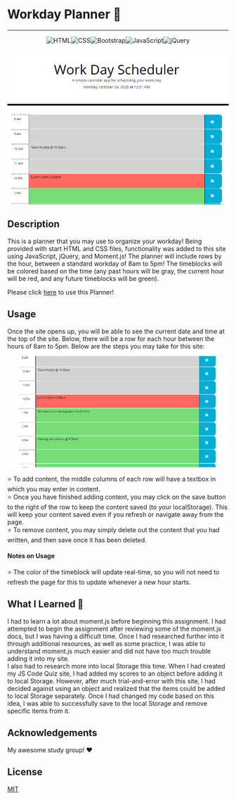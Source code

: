 # Workday Planner 📖

***

<p align="center"> <img src="https://img.shields.io/badge/html5%20-%23E34F26.svg?&style=for-the-badge&logo=html5&logoColor=white" alt="HTML"><img src="https://img.shields.io/badge/css3%20-%231572B6.svg?&style=for-the-badge&logo=css3&logoColor=white" alt="CSS"><img src="https://img.shields.io/badge/bootstrap%20-%23563D7C.svg?&style=for-the-badge&logo=bootstrap&logoColor=white" alt="Bootstrap"><img src="https://img.shields.io/badge/javascript%20-%23323330.svg?&style=for-the-badge&logo=javascript&logoColor=%23F7DF1E" alt="JavaScript"><img src="https://img.shields.io/badge/jquery%20-%230769AD.svg?&style=for-the-badge&logo=jquery&logoColor=white" alt="jQuery"></p>

![screenshot](./assets/images/readme-screenshot1.png)

## Description

This is a planner that you may use to organize your workday!  Being provided with start HTML and CSS files, functionality was added to this site using JavaScript, jQuery, and Moment.js!  The planner will include rows by the hour, between a standard workday of 8am to 5pm!  The timeblocks will be colored based on the time (any past hours will be gray, the current hour will be red, and any future timeblocks will be green).

Please click [here](https://christina2021.github.io/Workday-Planner/) to use this Planner! 

## Usage

Once the site opens up, you will be able to see the current date and time at the top of the site.  Below, there will be a row for each hour between the hours of 8am to 5pm.  Below are the steps you may take for this site:

![screenshot](./assets/images/readme-screenshot2.png)

⭐ To add content, the middle columns of each row will have a textbox in which you may enter in content.\
⭐ Once you have finished adding content, you may click on the save button to the right of the row to keep the content saved (to your localStorage).  This will keep your content saved even if you refresh or navigate away from the page.\
⭐ To remove content, you may simply delete out the content that you had written, and then save once it has been deleted.

#### Notes on Usage
⭐ The color of the timeblock will update real-time, so you will not need to refresh the page for this to update whenever a new hour starts.

## What I Learned 💭
I had to learn a lot about moment.js before beginning this assignment.  I had attempted to begin the assignment after reviewing some of the moment.js docs, but I was having a difficult time.  Once I had researched further into it through additional resources, as well as some practice, I was able to understand moment.js much easier and did not have too much trouble adding it into my site.\
I also had to research more into local Storage this time.  When I had created my JS Code Quiz site, I had added my scores to an object before adding it to local Storage.  However, after much trial-and-error with this site, I had decided against using an object and realized that the items could be added to local Storage separately.  Once I had changed my code based on this idea, I was able to successfully save to the local Storage and remove specific items from it.

## Acknowledgements

My awesome study group! ❤️

## License
[MIT](https://choosealicense.com/licenses/mit/#)